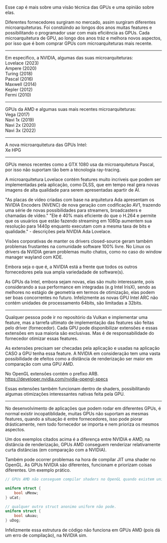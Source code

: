 Esse cap é mais sobre uma visão técnica das GPUs e uma opinião sobre elas.

Diferentes fornecedores surgiram no mercado, assim surgiram diferentes microarquiteturas.
Foi constúindo ao longos dos anos muitas features e possibilitando o programador usar com mais eficiência as GPUs.
Cada microarquitetura de GPU, ao longo dos anos tráz e melhora novos aspectos, por isso que é bom comprar GPUs com microarquiteturas mais recente.

---

Em especifico, a NVIDIA, algumas das suas microarquiteturas:  
Lovelace   (2023)  
Ampere     (2020)  
Turing     (2018)  
Pascal     (2016)  
Maxwell    (2014)  
Kepler     (2012)  
Fermi      (2010)  

---

GPUs da AMD e algumas suas mais recentes microarquiteturas:  
Vega         (2017)  
Navi 1x      (2019)  
Navi 2x      (2020)  
Navi 3x      (2022)  

---

A nova microarquitetura das GPUs Intel:  
Xe HPG 

---

GPUs menos recentes como a GTX 1080 usa da microarquitetura Pascal, por isso não suportam tão bem a técnologia ray-tracing.

A microarquitetura Lovelace contém features muito incriveis que podem ser implementadas pela aplicação, como DLSS, que em tempo real
gera novas imagens de alta qualidade para serem apresentadas apartir de AI.

"As placas de vídeo criadas com base na arquitetura Ada apresentam os NVIDIA Encoders (NVENC) de nova geração com codificação AV1,
trazendo uma série de novas possibilidades para streamers, broadcasters e chamadas de vídeo."
"Ele é 40% mais eficiente do que o H.264 e permite que os usuários que estão fazendo streaming em 1080p aumentem sua resolução para 1440p
enquanto executam com a mesma taxa de bits e qualidade." - descrições pela NVIDIA Ada Lovelace.

Visões corporativas de manter os drivers closed-source geram também problemas frustantes na comunidade software 100% livre. No Linux os drivers da NVIDIA
geram problemas muito chatos, como no caso do window manager wayland com KDE.

Embora seja o que é, a NVIDIA está a frente que todos os outros fornecedores pela sua ampla variedadade de software(s).

As GPUs da Intel, embora sejam novas, elas são muito interessante, pois considerando a sua performance em integradas (e.g Intel IrisX),
sendo as melhores no estágio de geometria em termos de otimização, elas podem ser boas concorrentes no futuro.
Infelizmente as novas GPU Intel ARC não contém unidades de processamento 64bits, são limitadas a 32bits.

---

Qualquer pessoa pode ir no repositório da Vulkan e implementar uma feature, mas a tarrefa ultimato de implementação das features são feitas pelo driver (fornecedor).
Cada GPU pode disponibilizar extensões e essas extensões em sua maioria são exclusivas. Mas é de responsabilidade do fornecedor otimizar essas features.

As extensões precisam ser checadas pela aplicação e usadas na aplicação CASO a GPU tenha essa feature.
A NVIDIA em consideração tem uma vasta possibilidade de efeitos como a distância de renderização ser maior em comparação com uma GPU AMD.

No OpenGL extensões contém o prefixo ARB.
https://developer.nvidia.com/nvidia-opengl-specs

Essas extensões também funcionam dentro de shaders, possibilitando algumas otimizações interessantes nativas feita pela GPU.

---

No desenvolvimento de aplicações que podem rodar em diferentes GPUs, é normal existir incopatiblidade, muitas GPUs não suportam
as mesmas features, quando a situação é entre fornecedores, isso pode piorar drásticamente, nem todo fornecedor se importa e nem prioriza os mesmos aspectos.

Um dos exemplos citados acima é a diferença entre NVIDIA e AMD, na distância de renderização, GPUs AMD conseguem renderizar relativamente curta distâncias
(em comparação com a NVIDIA).

Também pode ocorrer problemas na hora de compilar JIT uma shader no OpenGL. As GPUs NVIDIA são diferentes, funcionam e priorizam coisas diferentes.
Um exemplo prático.

```glsl
// GPUs AMD não conseguem compilar shaders no OpenGL quando existem uniforms de structs anonimas repetidas.

uniform struct {
    bool uMeow; 
} uCat;

// qualquer outro struct anonimo uniform não pode. 
uniform struct {
    bool uAuau;
} uDog;
```

Infelizmente essa estrutura de código não funciona em GPUs AMD (pois dá um erro de compilação), na NVIDIA sim.
